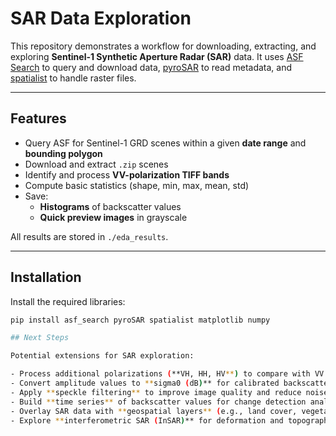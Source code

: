 # SAR Data Exploration

This repository demonstrates a workflow for downloading, extracting, and exploring **Sentinel-1 Synthetic Aperture Radar (SAR)** data. It uses [ASF Search](https://github.com/asfadmin/Discovery-asf_search) to query and download data, [pyroSAR](https://pyrosar.readthedocs.io/) to read metadata, and [spatialist](https://spatialist.readthedocs.io/) to handle raster files.

---

## Features

- Query ASF for Sentinel-1 GRD scenes within a given **date range** and **bounding polygon**  
- Download and extract `.zip` scenes  
- Identify and process **VV-polarization TIFF bands**  
- Compute basic statistics (shape, min, max, mean, std)  
- Save:
  - **Histograms** of backscatter values  
  - **Quick preview images** in grayscale  

All results are stored in `./eda_results`.

---

## Installation

Install the required libraries:

```bash
pip install asf_search pyroSAR spatialist matplotlib numpy

## Next Steps

Potential extensions for SAR exploration:

- Process additional polarizations (**VH, HH, HV**) to compare with VV  
- Convert amplitude values to **sigma0 (dB)** for calibrated backscatter  
- Apply **speckle filtering** to improve image quality and reduce noise  
- Build **time series** of backscatter values for change detection analysis  
- Overlay SAR data with **geospatial layers** (e.g., land cover, vegetation, water bodies)  
- Explore **interferometric SAR (InSAR)** for deformation and topography studies  
